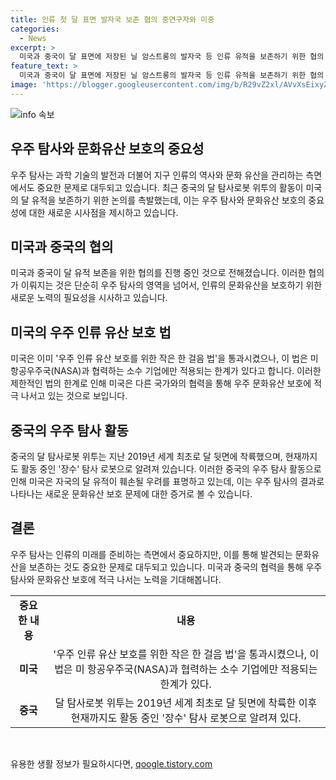 ```yaml
---
title: 인류 첫 달 표면 발자국 보존 협의 중연구자와 미중
categories:
  - News
excerpt: >
  미국과 중국이 달 표면에 저장된 닐 암스트롱의 발자국 등 인류 유적을 보존하기 위한 협의 중이라고 합니다. 중국의 달 탐사 성공에 따라 미국이 협상에 참여하며 관련 문제에 대해 논의하고 있습니다. 미국은 특히 중국의 달 탐사로봇이 자국의 유적을 훼손할 우려를 가지고 있으며, 과거보다는 달 탐사의 다양성으로 인해 보호 문제에 대한 필요성을 인식한 것으로 확인되었습니다.
feature_text: >
  미국과 중국이 달 표면에 저장된 닐 암스트롱의 발자국 등 인류 유적을 보존하기 위한 협의 중이라고 합니다. 중국의 달 탐사 성공에 따라 미국이 협상에 참여하며 관련 문제에 대해 논의하고 있습니다. 미국은 특히 중국의 달 탐사로봇이 자국의 유적을 훼손할 우려를 가지고 있으며, 과거보다는 달 탐사의 다양성으로 인해 보호 문제에 대한 필요성을 인식한 것으로 확인되었습니다.
image: 'https://blogger.googleusercontent.com/img/b/R29vZ2xl/AVvXsEixyZcFfHzMRdzZMjFBmAUKJYCLCGyLL1o632UiGVXcaFdKo_bkvkuCioo0uUKlGfBVcT3P84aROyZIXSBEx3Aw5nCQ3pTgDom1WDC4m8eifvWiAmWEEVb4x6G_l8C0QH225ldMjyaFvpxGEBGNO37VmDTDMHGhJPq73UglMfDca1-0aw/s1600/blogspot.png'
---
```


<p><img src="https://blogger.googleusercontent.com/img/b/R29vZ2xl/AVvXsEixyZcFfHzMRdzZMjFBmAUKJYCLCGyLL1o632UiGVXcaFdKo_bkvkuCioo0uUKlGfBVcT3P84aROyZIXSBEx3Aw5nCQ3pTgDom1WDC4m8eifvWiAmWEEVb4x6G_l8C0QH225ldMjyaFvpxGEBGNO37VmDTDMHGhJPq73UglMfDca1-0aw/s1600/blogspot.png" alt="info 속보" /></p>

<h2 data-ke-size="size26">우주 탐사와 문화유산 보호의 중요성</h2>

<p data-ke-size="size16">우주 탐사는 과학 기술의 발전과 더불어 지구 인류의 역사와 문화 유산을 관리하는 측면에서도 중요한 문제로 대두되고 있습니다. 최근 중국의 달 탐사로봇 위투의 활동이 미국의 달 유적을 보존하기 위한 논의를 촉발했는데, 이는 우주 탐사와 문화유산 보호의 중요성에 대한 새로운 시사점을 제시하고 있습니다.</p>

<h2 data-ke-size="size26">미국과 중국의 협의</h2>

<p data-ke-size="size16">미국과 중국이 달 유적 보존을 위한 협의를 진행 중인 것으로 전해졌습니다. 이러한 협의가 이뤄지는 것은 단순히 우주 탐사의 영역을 넘어서, 인류의 문화유산을 보호하기 위한 새로운 노력의 필요성을 시사하고 있습니다.</p>

<h2 data-ke-size="size26">미국의 우주 인류 유산 보호 법</h2>

<p data-ke-size="size16">미국은 이미 '우주 인류 유산 보호를 위한 작은 한 걸음 법'을 통과시켰으나, 이 법은 미 항공우주국(NASA)과 협력하는 소수 기업에만 적용되는 한계가 있다고 합니다. 이러한 제한적인 법의 한계로 인해 미국은 다른 국가와의 협력을 통해 우주 문화유산 보호에 적극 나서고 있는 것으로 보입니다.</p>

<h2 data-ke-size="size26">중국의 우주 탐사 활동</h2>

<p data-ke-size="size16">중국의 달 탐사로봇 위투는 지난 2019년 세계 최초로 달 뒷면에 착륙했으며, 현재까지도 활동 중인 '장수' 탐사 로봇으로 알려져 있습니다. 이러한 중국의 우주 탐사 활동으로 인해 미국은 자국의 달 유적이 훼손될 우려를 표명하고 있는데, 이는 우주 탐사의 결과로 나타나는 새로운 문화유산 보호 문제에 대한 증거로 볼 수 있습니다.</p>

<h2 data-ke-size="size26">결론</h2>

<p data-ke-size="size16">우주 탐사는 인류의 미래를 준비하는 측면에서 중요하지만, 이를 통해 발견되는 문화유산을 보존하는 것도 중요한 문제로 대두되고 있습니다. 미국과 중국의 협력을 통해 우주 탐사와 문화유산 보호에 적극 나서는 노력을 기대해봅니다.</p>

<table>
    <tbody>
        <tr>
            <td style="text-align: center; height: 17px;"><b>중요한 내용</b></td>
            <td style="text-align: center; height: 17px;"><b>내용</b></td>
        </tr>
        <tr>
            <td style="text-align: center; height: 17px;"><b>미국</b></td>
            <td style="text-align: center; height: 17px;">'우주 인류 유산 보호를 위한 작은 한 걸음 법'을 통과시켰으나, 이 법은 미 항공우주국(NASA)과 협력하는 소수 기업에만 적용되는 한계가 있다.</td>
        </tr>
        <tr>
            <td style="text-align: center; height: 17px;"><b>중국</b></td>
            <td style="text-align: center; height: 17px;">달 탐사로봇 위투는 2019년 세계 최초로 달 뒷면에 착륙한 이후 현재까지도 활동 중인 '장수' 탐사 로봇으로 알려져 있다.</td>
        </tr>
    </tbody>
</table>

<p data-ke-size="size16">&nbsp;</p>
유용한 생활 정보가 필요하시다면, <a href="https://qoogle.tistory.com" rel="dofollow">qoogle.tistory.com</a>


